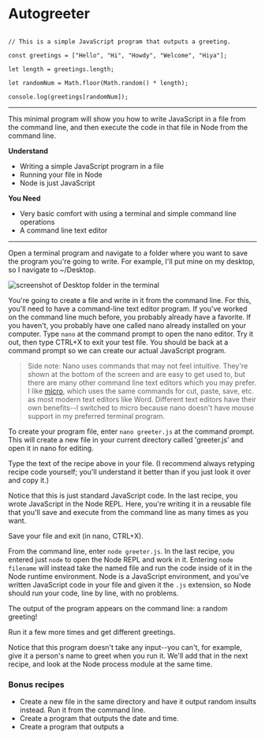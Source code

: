 # Autogreeter

````

// This is a simple JavaScript program that outputs a greeting. 

const greetings = ["Hello", "Hi", "Howdy", "Welcome", "Hiya"]; 

let length = greetings.length;

let randomNum = Math.floor(Math.random() * length);

console.log(greetings[randomNum]);

````

___

This minimal program will show you how to write JavaScript in a file from the command line, and then execute the code in that file in Node from the command line. 

**Understand**
* Writing a simple JavaScript program in a file
* Running your file in Node
* Node is just JavaScript

**You Need**
* Very basic comfort with using a terminal and simple command line operations
* A command line text editor

___

Open a terminal program and navigate to a folder where you want to save the program you're going to write. For example, I'll put mine on my desktop, so I navigate to ~/Desktop. 

![screenshot of Desktop folder in the terminal](https://github.com/bkager/Node-cookbook/assets/68086185/22b0d6c6-acb6-4165-b483-3c353db71e82)

You're going to create a file and write in it from the command line. For this, you'll need to have a command-line text editor program. If you've worked on the command line much before, you probably already have a favorite. If you haven't, you probably have one called nano already installed on your computer. Type `nano` at the command prompt to open the nano editor. Try it out, then type CTRL+X to exit your test file. You should be back at a command prompt so we can create our actual JavaScript program. 

> Side note: Nano uses commands that may not feel intuitive. They're shown at the bottom of the screen and are easy to get used to, but there are many other command line text editors which you may prefer. I like [micro](https://micro-editor.github.io/), which uses the same commands for cut, paste, save, etc. as most modern text editors like Word. Different text editors have their own benefits--I switched to micro because nano doesn't have mouse support in my preferred terminal program.

To create your program file, enter `nano greeter.js` at the command prompt. This will create a new file in your current directory called 'greeter.js' and open it in nano for editing. 

Type the text of the recipe above in your file. (I recommend always retyping recipe code yourself; you'll understand it better than if you just look it over and copy it.)

Notice that this is just standard JavaScript code. In the last recipe, you wrote JavaScript in the Node REPL. Here, you're writing it in a reusable file that you'll save and execute from the command line as many times as you want.

Save your file and exit (in nano, CTRL+X).

From the command line, enter `node greeter.js`. In the last recipe, you entered just `node` to open the Node REPL and work in it. Entering `node filename` will instead take the named file and run the code inside of it in the Node runtime environment. Node is a JavaScript environment, and you've written JavaScript code in your file and given it the `.js` extension, so Node should run your code, line by line, with no problems. 

The output of the program appears on the command line: a random greeting!

Run it a few more times and get different greetings. 

Notice that this program doesn't take any input--you can't, for example, give it a person's name to greet when you run it. We'll add that in the next recipe, and look at the Node process module at the same time. 

### Bonus recipes

* Create a new file in the same directory and have it output random insults instead. Run it from the command line.
* Create a program that outputs the date and time.
* Create a program that outputs a


